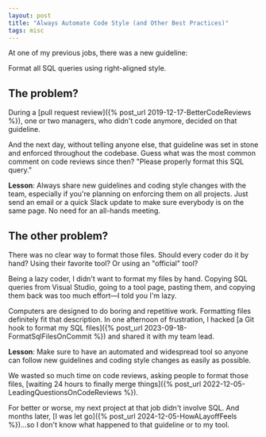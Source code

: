 ```yaml
---
layout: post
title: "Always Automate Code Style (and Other Best Practices)"
tags: misc
---
```


At one of my previous jobs, there was a new guideline:

Format all SQL queries using right-aligned style.

## The problem?

During a [pull request review]({% post_url 2019-12-17-BetterCodeReviews %}), one or two managers, who didn't code anymore, decided on that guideline.

And the next day, without telling anyone else, that guideline was set in stone and enforced throughout the codebase. Guess what was the most common comment on code reviews since then? "Please properly format this SQL query."

**Lesson**: Always share new guidelines and coding style changes with the team, especially if you're planning on enforcing them on all projects. Just send an email or a quick Slack update to make sure everybody is on the same page. No need for an all-hands meeting.

## The other problem?

There was no clear way to format those files. Should every coder do it by hand? Using their favorite tool? Or using an "official" tool?

Being a lazy coder, I didn't want to format my files by hand. Copying SQL queries from Visual Studio, going to a tool page, pasting them, and copying them back was too much effort—I told you I'm lazy.

Computers are designed to do boring and repetitive work. Formatting files definitely fit that description. In one afternoon of frustration, I hacked [a Git hook to format my SQL files]({% post_url 2023-09-18-FormatSqlFilesOnCommit %}) and shared it with my team lead.

**Lesson**: Make sure to have an automated and widespread tool so anyone can follow new guidelines and coding style changes as easily as possible.

We wasted so much time on code reviews, asking people to format those files, [waiting 24 hours to finally merge things]({% post_url 2022-12-05-LeadingQuestionsOnCodeReviews %}).

For better or worse, my next project at that job didn't involve SQL. And months later, [I was let go]({% post_url 2024-12-05-HowALayoffFeels %})...so I don't know what happened to that guideline or to my tool.
